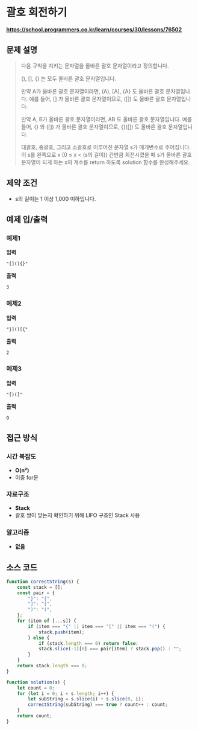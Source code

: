 # 괄호 회전하기

**https://school.programmers.co.kr/learn/courses/30/lessons/76502**

## 문제 설명

> 다음 규칙을 지키는 문자열을 올바른 괄호 문자열이라고 정의합니다.
>
> (), [], {} 는 모두 올바른 괄호 문자열입니다.
>
> 만약 A가 올바른 괄호 문자열이라면, (A), [A], {A} 도 올바른 괄호 문자열입니다. 예를 들어, [] 가 올바른 괄호 문자열이므로, ([]) 도 올바른 괄호 문자열입니다.
>
> 만약 A, B가 올바른 괄호 문자열이라면, AB 도 올바른 괄호 문자열입니다. 예를 들어, {} 와 ([]) 가 올바른 괄호 문자열이므로, {}([]) 도 올바른 괄호 문자열입니다.
>
> 대괄호, 중괄호, 그리고 소괄호로 이루어진 문자열 s가 매개변수로 주어집니다. 이 s를 왼쪽으로 x (0 ≤ x < (s의 길이)) 칸만큼 회전시켰을 때 s가 올바른 괄호 문자열이 되게 하는 x의 개수를 return 하도록 solution 함수를 완성해주세요.

## 제약 조건

-   s의 길이는 1 이상 1,000 이하입니다.

## 예제 입/출력

### 예제1

**입력**

```
"[](){}"
```

**출력**

```
3
```

### 예제2

**입력**

```
"}]()[{"
```

**출력**

```
2
```

### 예제3

**입력**

```
"[)(]"
```

**출력**

```
0
```

## 접근 방식

### 시간 복잡도

-   **O(n²)**
-   이중 for문

### 자료구조

-   **Stack**
-   괄호 쌍이 맞는지 확인하기 위해 LIFO 구조인 Stack 사용

### 알고리즘

-   **없음**

## 소스 코드

```javascript
function correctString(s) {
    const stack = [];
    const pair = {
        "}": "{",
        "]": "[",
        ")": "(",
    };
    for (item of [...s]) {
        if (item === "{" || item === "[" || item === "(") {
            stack.push(item);
        } else {
            if (stack.length === 0) return false;
            stack.slice(-1)[0] === pair[item] ? stack.pop() : "";
        }
    }
    return stack.length === 0;
}

function solution(s) {
    let count = 0;
    for (let i = 0; i < s.length; i++) {
        let subString = s.slice(i) + s.slice(0, i);
        correctString(subString) === true ? count++ : count;
    }
    return count;
}
```
